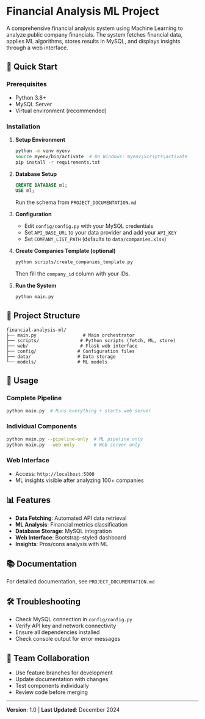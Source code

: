 # Financial Analysis ML Project

A comprehensive financial analysis system using Machine Learning to analyze public company financials. The system fetches financial data, applies ML algorithms, stores results in MySQL, and displays insights through a web interface.

## 🚀 Quick Start

### Prerequisites
- Python 3.8+
- MySQL Server
- Virtual environment (recommended)

### Installation

1. **Setup Environment**
   ```bash
   python -m venv myenv
   source myenv/bin/activate  # On Windows: myenv\Scripts\activate
   pip install -r requirements.txt
   ```

2. **Database Setup**
   ```sql
   CREATE DATABASE ml;
   USE ml;
   ```
   Run the schema from `PROJECT_DOCUMENTATION.md`

3. **Configuration**
   - Edit `config/config.py` with your MySQL credentials
   - Set `API_BASE_URL` to your data provider and add your `API_KEY`
   - Set `COMPANY_LIST_PATH` (defaults to `data/companies.xlsx`)

5. **Create Companies Template (optional)**
   ```bash
   python scripts/create_companies_template.py
   ```
   Then fill the `company_id` column with your IDs.

4. **Run the System**
   ```bash
   python main.py
   ```

## 📁 Project Structure

```
financial-analysis-ml/
├── main.py                 # Main orchestrator
├── scripts/               # Python scripts (fetch, ML, store)
├── web/                   # Flask web interface
├── config/               # Configuration files
├── data/                 # Data storage
└── models/               # ML models
```

## 🔧 Usage

### Complete Pipeline
```bash
python main.py  # Runs everything + starts web server
```

### Individual Components
```bash
python main.py --pipeline-only  # ML pipeline only
python main.py --web-only       # Web server only
```

### Web Interface
- Access: `http://localhost:5000`
- ML insights visible after analyzing 100+ companies

## 📊 Features

- **Data Fetching**: Automated API data retrieval
- **ML Analysis**: Financial metrics classification
- **Database Storage**: MySQL integration
- **Web Interface**: Bootstrap-styled dashboard
- **Insights**: Pros/cons analysis with ML

## 📚 Documentation

For detailed documentation, see `PROJECT_DOCUMENTATION.md`

## 🛠️ Troubleshooting

- Check MySQL connection in `config/config.py`
- Verify API key and network connectivity
- Ensure all dependencies installed
- Check console output for error messages

## 🤝 Team Collaboration

- Use feature branches for development
- Update documentation with changes
- Test components individually
- Review code before merging

---

**Version**: 1.0 | **Last Updated**: December 2024 